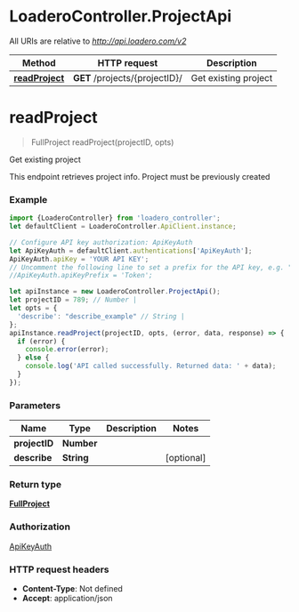 # LoaderoController.ProjectApi

All URIs are relative to *http://api.loadero.com/v2*

Method | HTTP request | Description
------------- | ------------- | -------------
[**readProject**](ProjectApi.md#readProject) | **GET** /projects/{projectID}/ | Get existing project

<a name="readProject"></a>
# **readProject**
> FullProject readProject(projectID, opts)

Get existing project

This endpoint retrieves project info. Project must be previously created

### Example
```javascript
import {LoaderoController} from 'loadero_controller';
let defaultClient = LoaderoController.ApiClient.instance;

// Configure API key authorization: ApiKeyAuth
let ApiKeyAuth = defaultClient.authentications['ApiKeyAuth'];
ApiKeyAuth.apiKey = 'YOUR API KEY';
// Uncomment the following line to set a prefix for the API key, e.g. "Token" (defaults to null)
//ApiKeyAuth.apiKeyPrefix = 'Token';

let apiInstance = new LoaderoController.ProjectApi();
let projectID = 789; // Number | 
let opts = { 
  'describe': "describe_example" // String | 
};
apiInstance.readProject(projectID, opts, (error, data, response) => {
  if (error) {
    console.error(error);
  } else {
    console.log('API called successfully. Returned data: ' + data);
  }
});
```

### Parameters

Name | Type | Description  | Notes
------------- | ------------- | ------------- | -------------
 **projectID** | **Number**|  | 
 **describe** | **String**|  | [optional] 

### Return type

[**FullProject**](FullProject.md)

### Authorization

[ApiKeyAuth](../README.md#ApiKeyAuth)

### HTTP request headers

 - **Content-Type**: Not defined
 - **Accept**: application/json


